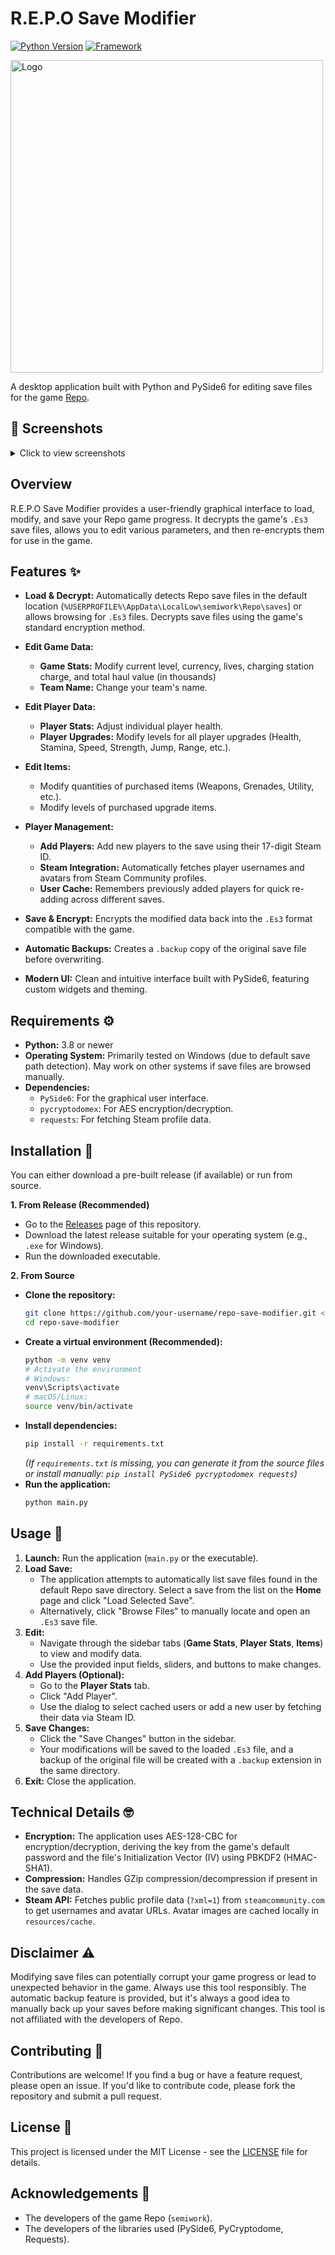 # R.E.P.O Save Modifier
[![Python Version](https://img.shields.io/badge/python-3.8%2B-blue.svg)](https://www.python.org/)
[![Framework](https://img.shields.io/badge/Framework-PySide6-informational.svg)](https://doc.qt.io/qtforpython/)

  <img src="https://github.com/user-attachments/assets/7c2b63ab-fdea-4cd7-8a98-7248e2878e8f" alt="Logo" width="500"/><br>

A desktop application built with Python and PySide6 for editing save files for the game [Repo](https://store.steampowered.com/app/3241660/REPO/).



## 📸 Screenshots
<details>
  <summary>Click to view screenshots</summary>

  <img src="https://github.com/user-attachments/assets/38197bcd-ab21-4510-aa23-03ae346a0cda" alt="Home Screen" width="500"/><br>
  <img src="https://github.com/user-attachments/assets/0fc365e9-7ca3-44b1-825b-0e878406178a" alt="Game Stats" width="500"/><br>
  <img src="https://github.com/user-attachments/assets/5ee8102e-9958-4fef-8267-3110bccf9523" alt="Player Stats" width="500"/><br>
  <img src="https://github.com/user-attachments/assets/344aee10-2e7a-4ce7-8f35-6a9b2c5e532c" alt="Advanced Player Stats" width="500"/><br>
  <img src="https://github.com/user-attachments/assets/0bc8e457-8919-4aea-bfe8-a9628034690a" alt="Add Cached Users" width="500"/><br>
  <img src="https://github.com/user-attachments/assets/cc7696ba-b862-4da2-91a1-06f59577b5fe" alt="Add Users Steam ID" width="500"/><br>
  <img src="https://github.com/user-attachments/assets/64c1f3c0-b5a0-42f6-9d05-f4ced9487d45" alt="items editor" width="500"/>

</details>





## Overview

R.E.P.O Save Modifier provides a user-friendly graphical interface to load, modify, and save your Repo game progress. It decrypts the game's `.Es3` save files, allows you to edit various parameters, and then re-encrypts them for use in the game.

## Features ✨

*   **Load & Decrypt:** Automatically detects Repo save files in the default location (`%USERPROFILE%\AppData\LocalLow\semiwork\Repo\saves`) or allows browsing for `.Es3` files. Decrypts save files using the game's standard encryption method.


*   **Edit Game Data:**
    *   **Game Stats:** Modify current level, currency, lives, charging station charge, and total haul value (in thousands)
    *   **Team Name:** Change your team's name.
    
*   **Edit Player Data:**
    *   **Player Stats:** Adjust individual player health.
    *   **Player Upgrades:** Modify levels for all player upgrades (Health, Stamina, Speed, Strength, Jump, Range, etc.).
  
*   **Edit Items:**
    *   Modify quantities of purchased items (Weapons, Grenades, Utility, etc.).
    *   Modify levels of purchased upgrade items.
  
*   **Player Management:**
    *   **Add Players:** Add new players to the save using their 17-digit Steam ID.
    *   **Steam Integration:** Automatically fetches player usernames and avatars from Steam Community profiles.
    *   **User Cache:** Remembers previously added players for quick re-adding across different saves.
    
*   **Save & Encrypt:** Encrypts the modified data back into the `.Es3` format compatible with the game.
*   **Automatic Backups:** Creates a `.backup` copy of the original save file before overwriting.
*   **Modern UI:** Clean and intuitive interface built with PySide6, featuring custom widgets and theming.

## Requirements ⚙️

*   **Python:** 3.8 or newer
*   **Operating System:** Primarily tested on Windows (due to default save path detection). May work on other systems if save files are browsed manually.
*   **Dependencies:**
    *   `PySide6`: For the graphical user interface.
    *   `pycryptodomex`: For AES encryption/decryption.
    *   `requests`: For fetching Steam profile data.

## Installation 💾

You can either download a pre-built release (if available) or run from source.

**1. From Release (Recommended)**

*   Go to the [Releases](https://github.com/your-username/repo-save-modifier/releases) page of this repository. <!-- Update link -->
*   Download the latest release suitable for your operating system (e.g., `.exe` for Windows).
*   Run the downloaded executable.

**2. From Source**

*   **Clone the repository:**
    ```bash
    git clone https://github.com/your-username/repo-save-modifier.git <!-- Update link -->
    cd repo-save-modifier
    ```
*   **Create a virtual environment (Recommended):**
    ```bash
    python -m venv venv
    # Activate the environment
    # Windows:
    venv\Scripts\activate
    # macOS/Linux:
    source venv/bin/activate
    ```
*   **Install dependencies:**
    ```bash
    pip install -r requirements.txt
    ```
    *(If `requirements.txt` is missing, you can generate it from the source files or install manually: `pip install PySide6 pycryptodomex requests`)*
*   **Run the application:**
    ```bash
    python main.py
    ```

## Usage 🚀

1.  **Launch:** Run the application (`main.py` or the executable).
2.  **Load Save:**
    *   The application attempts to automatically list save files found in the default Repo save directory. Select a save from the list on the **Home** page and click "Load Selected Save".
    *   Alternatively, click "Browse Files" to manually locate and open an `.Es3` save file.
3.  **Edit:**
    *   Navigate through the sidebar tabs (**Game Stats**, **Player Stats**, **Items**) to view and modify data.
    *   Use the provided input fields, sliders, and buttons to make changes.
4.  **Add Players (Optional):**
    *   Go to the **Player Stats** tab.
    *   Click "Add Player".
    *   Use the dialog to select cached users or add a new user by fetching their data via Steam ID.
5.  **Save Changes:**
    *   Click the "Save Changes" button in the sidebar.
    *   Your modifications will be saved to the loaded `.Es3` file, and a backup of the original file will be created with a `.backup` extension in the same directory.
6.  **Exit:** Close the application.

## Technical Details 🤓

*   **Encryption:** The application uses AES-128-CBC for encryption/decryption, deriving the key from the game's default password and the file's Initialization Vector (IV) using PBKDF2 (HMAC-SHA1).
*   **Compression:** Handles GZip compression/decompression if present in the save data.
*   **Steam API:** Fetches public profile data (`?xml=1`) from `steamcommunity.com` to get usernames and avatar URLs. Avatar images are cached locally in `resources/cache`.

## Disclaimer ⚠️

Modifying save files can potentially corrupt your game progress or lead to unexpected behavior in the game. Always use this tool responsibly. The automatic backup feature is provided, but it's always a good idea to manually back up your saves before making significant changes. This tool is not affiliated with the developers of Repo.

## Contributing 🤝

Contributions are welcome! If you find a bug or have a feature request, please open an issue. If you'd like to contribute code, please fork the repository and submit a pull request.

## License 📄

This project is licensed under the MIT License - see the [LICENSE](LICENSE) file for details. <!-- Make sure you add a LICENSE file (e.g., containing the MIT License text) -->

## Acknowledgements 🙏

*   The developers of the game Repo (`semiwork`).
*   The developers of the libraries used (PySide6, PyCryptodome, Requests).